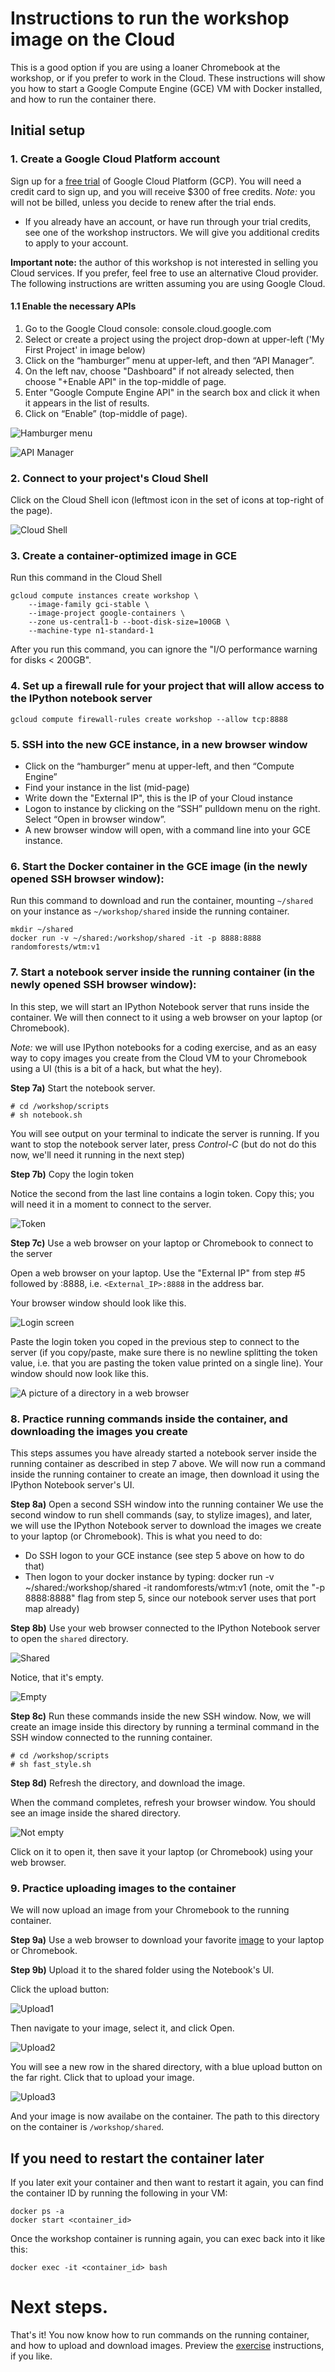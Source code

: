 # Instructions to run the workshop image on the Cloud 
This is a good option if you are using a loaner Chromebook at the workshop, or if you prefer to work in the Cloud. These instructions will show you how to start a Google Compute Engine (GCE) VM with Docker installed, and how to run the container there.

<a name="create"></a>
## Initial setup

### 1. Create a Google Cloud Platform account

Sign up for a [free trial](https://cloud.google.com/free-trial/) of Google Cloud Platform (GCP). You will need a credit card to sign up, and you will receive $300 of free credits. *Note:* you will not be billed, unless you decide to renew after the trial ends. 
* If you already have an account, or have run through your trial credits, see one of the workshop instructors. We will give you additional credits to apply to your account.

**Important note:** the author of this workshop is not interested in selling you Cloud services. If you prefer, feel free to use an alternative Cloud provider. The following instructions are written assuming you are using Google Cloud.

#### 1.1 Enable the necessary APIs

1. Go to the Google Cloud console: console.cloud.google.com
1. Select or create a project using the project drop-down at upper-left ('My First Project' in image below)
1. Click on the “hamburger” menu at upper-left, and then “API Manager”.
1. On the left nav, choose "Dashboard" if not already selected, then choose "+Enable API" in the top-middle of page.
1. Enter "Google Compute Engine API" in the search box and click it when it appears in the list of results.
1. Click on “Enable” (top-middle of page).

![Hamburger menu](../images/hamburger.png)  

![API Manager](../images/api_manager.png)

### 2. Connect to your project's Cloud Shell

Click on the Cloud Shell icon (leftmost icon in the set of icons at top-right of the page).

![Cloud Shell](../images/cloudshell2.jpg)

### 3. Create a container-optimized image in GCE

Run this command in the Cloud Shell

```shell
gcloud compute instances create workshop \
    --image-family gci-stable \
    --image-project google-containers \
    --zone us-central1-b --boot-disk-size=100GB \
    --machine-type n1-standard-1
```

After you run this command, you can ignore the "I/O performance warning for disks < 200GB".

### 4. Set up a firewall rule for your project that will allow access to the IPython notebook server

```shell
gcloud compute firewall-rules create workshop --allow tcp:8888
```

### 5. SSH into the new GCE instance, in a new browser window

- Click on the “hamburger” menu at upper-left, and then “Compute Engine”
- Find your instance in the list (mid-page)
- Write down the "External IP", this is the IP of your Cloud instance
- Logon to instance by clicking on the “SSH” pulldown menu on the right. Select “Open in browser window”.
- A new browser window will open, with a command line into your GCE instance.

### 6. Start the Docker container in the GCE image (in the newly opened SSH browser window):

Run this command to download and run the container, mounting ```~/shared``` on your instance as ```~/workshop/shared``` inside the running container.

```shell
mkdir ~/shared
docker run -v ~/shared:/workshop/shared -it -p 8888:8888 randomforests/wtm:v1
```

### 7. Start a notebook server inside the running container (in the newly opened SSH browser window):

In this step, we will start an IPython Notebook server that runs inside the container. We will then connect to it using a web browser on your laptop (or Chromebook). 

*Note:* we will use IPython notebooks for a coding exercise, and as an easy way to copy images you create from the Cloud VM to your Chromebook using a UI (this is a bit of a hack, but what the hey).

**Step 7a)** Start the notebook server.

```
# cd /workshop/scripts
# sh notebook.sh
```

You will see output on your terminal to indicate the server is running. If you want to stop the notebook server later, press *Control-C* (but do not do this now, we'll need it running in the next step)

**Step 7b)** Copy the login token

Notice the second from the last line contains a login token. Copy this; you will need it in a moment to connect to the server.

![Token](../images/token.png?raw=true)

**Step 7c)** Use a web browser on your laptop or Chromebook to connect to the server

Open a web browser on your laptop. Use the "External IP" from step #5 followed by :8888, i.e. ```<External_IP>:8888``` in the address bar.

Your browser window should look like this. 

![Login screen](../images/login.png?raw=true)

Paste the login token you coped in the previous step to connect to the server (if you copy/paste, make sure there is no newline splitting the token value, i.e. that you are pasting the token value printed on a single line). Your window should now look like this.

![A picture of a directory in a web browser](../images/notebook.png?raw=true)

### 8. Practice running commands inside the container, and downloading the images you create
This steps assumes you have already started a notebook server inside the running container as described in step 7 above. We will now run a command inside the running container to create an image, then download it using the IPython Notebook server's UI.

**Step 8a)** Open a second SSH window into the running container
We use the second window to run shell commands (say, to stylize images), and later, we will use the IPython Notebook server to download the images we create to your laptop (or Chromebook).
This is what you need to do:
- Do SSH logon to your GCE instance (see step 5 above on how to do that)
- Then logon to your docker instance by typing: docker run -v ~/shared:/workshop/shared -it randomforests/wtm:v1
  (note, omit the "-p 8888:8888" flag from step 5, since our notebook server uses that port map already)

**Step 8b)** Use your web browser connected to the IPython Notebook server to open the ```shared``` directory.

![Shared](../images/shared.png?raw=true)

Notice, that it's empty.

![Empty](../images/empty.png?raw=true)

**Step 8c)** Run these commands inside the new SSH window.
Now, we will create an image inside this directory by running a terminal command in the SSH window connected to the running container.

```shell
# cd /workshop/scripts
# sh fast_style.sh
```

**Step 8d)** Refresh the directory, and download the image.

When the command completes, refresh your browser window. You should see an image inside the shared directory.

![Not empty](../images/not_empty.png?raw=true)

Click on it to open it, then save it your laptop (or Chromebook) using your web browser.

### 9. Practice uploading images to the container
We will now upload an image from your Chromebook to the running container.

**Step 9a)** Use a web browser to download your favorite [image](https://upload.wikimedia.org/wikipedia/commons/a/af/Cara_de_quem_caiu_do_caminh%C3%A3o..._%28cropped%29.jpg) to your laptop or Chromebook.

**Step 9b)** Upload it to the shared folder using the Notebook's UI.

Click the upload button:

![Upload1](../images/upload1.png?raw=true)

Then navigate to your image, select it, and click Open.

![Upload2](../images/upload2.png?raw=true)

You will see a new row in the shared directory, with a blue upload button on the far right. Click that to upload your image.

![Upload3](../images/upload3.png?raw=true)

And your image is now availabe on the container. The path to this directory on the container is ```/workshop/shared```.

## If you need to restart the container later

If you later exit your container and then want to restart it again, you can find the container ID by running the following in your VM:

```shell
docker ps -a
docker start <container_id>
```
Once the workshop container is running again, you can exec back into it like this:

```shell
docker exec -it <container_id> bash
```
# Next steps.
That's it! You now know how to run commands on the running container, and how to upload and download images. Preview the [exercise](exercises.md) instructions, if you like.
